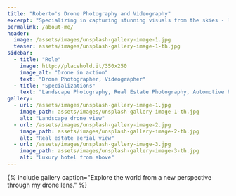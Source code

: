 ```yaml
---
title: "Roberto's Drone Photography and Videography"
excerpt: "Specializing in capturing stunning visuals from the skies - landscapes, real estates, automobiles, and luxury hotels."
permalink: /about-me/
header:
  image: /assets/images/unsplash-gallery-image-1.jpg
  teaser: assets/images/unsplash-gallery-image-1-th.jpg
sidebar:
  - title: "Role"
    image: http://placehold.it/350x250
    image_alt: "Drone in action"
    text: "Drone Photographer, Videographer"
  - title: "Specializations"
    text: "Landscape Photography, Real Estate Photography, Automotive Photography, Luxury Hotel Promotions"
gallery:
  - url: /assets/images/unsplash-gallery-image-1.jpg
    image_path: assets/images/unsplash-gallery-image-1-th.jpg
    alt: "Landscape drone view"
  - url: /assets/images/unsplash-gallery-image-2.jpg
    image_path: assets/images/unsplash-gallery-image-2-th.jpg
    alt: "Real estate aerial view"
  - url: /assets/images/unsplash-gallery-image-3.jpg
    image_path: assets/images/unsplash-gallery-image-3-th.jpg
    alt: "Luxury hotel from above"
---
```


{% include gallery caption="Explore the world from a new perspective through my drone lens." %}